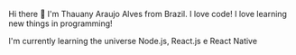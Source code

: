 Hi there 👋
I'm Thauany Araujo Alves from Brazil. I love code! I love learning new things in programming!

I'm currently learning the universe Node.js, React.js e React Native
